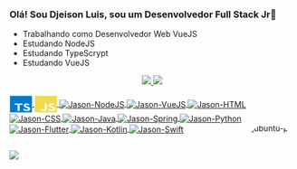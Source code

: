 ### Olá! Sou Djeison Luis, sou um Desenvolvedor Full Stack Jr👋
- Trabalhando como Desenvolvedor Web VueJS
- Estudando NodeJS
- Estudando TypeScrypt
- Estudando VueJS

<div align="center">
  <a href="https://github.com/JasonLuis">
  <img height="180em" src="https://github-readme-stats.vercel.app/api?username=JasonLuis&show_icons=true&theme=vue-dark&include_all_commits=true&count_private=true"/>
  <img height="180em" src="https://github-readme-stats.vercel.app/api/top-langs/?username=JasonLuis&layout=compact&langs_count=9&theme=vue-dark"/>
</div>

<div style="display: inline_block"><br>
	<img align="center" alt="Jason-Ts" height="30" width="40" src="https://raw.githubusercontent.com/devicons/devicon/master/icons/typescript/typescript-plain.svg">
  <img align="center" alt="Jason-Js" height="30" width="40" src="https://raw.githubusercontent.com/devicons/devicon/master/icons/javascript/javascript-plain.svg">
	<img align="center" alt="Jason-NodeJS" height="30" width="40" src="https://cdn.jsdelivr.net/gh/devicons/devicon/icons/nodejs/nodejs-original.svg">
	<img align="center" alt="Jason-VueJS" height="30" width="40" src="https://cdn.jsdelivr.net/gh/devicons/devicon/icons/vuejs/vuejs-original.svg">
	<img align="center" alt="Jason-HTML" height="30" width="40" src="https://cdn.jsdelivr.net/gh/devicons/devicon/icons/html5/html5-original.svg">
	<img align="center" alt="Jason-CSS" height="30" width="40" src="https://cdn.jsdelivr.net/gh/devicons/devicon/icons/css3/css3-original.svg">
	<img align="center" alt="Jason-Java" height="30" width="40" src="https://cdn.jsdelivr.net/gh/devicons/devicon/icons/java/java-original.svg">
	<img align="center" alt="Jason-Spring" height="30" width="40" src="https://cdn.jsdelivr.net/gh/devicons/devicon/icons/spring/spring-original.svg">
	<img align="center" alt="Jason-Python" height="30" width="40" src="https://cdn.jsdelivr.net/gh/devicons/devicon/icons/python/python-original.svg">
	<img align="center" alt="Jason-Flutter" height="30" width="40" src="https://cdn.jsdelivr.net/gh/devicons/devicon/icons/flutter/flutter-original.svg">
	<img align="center" alt="Jason-Kotlin" height="30" width="40" src="https://cdn.jsdelivr.net/gh/devicons/devicon/icons/kotlin/kotlin-original.svg">
	<img align="center" alt="Jason-Swift" height="30" width="40" src="https://cdn.jsdelivr.net/gh/devicons/devicon/icons/swift/swift-original.svg">
	<img align="right" alt="ubuntu-pic" height="150" style="border-radius:50px;" src="https://cdn.jsdelivr.net/gh/devicons/devicon/icons/ubuntu/ubuntu-plain.svg">
</div>
	
##

<div> 
    <a href="https://www.linkedin.com/in/djeison-luis-185703122/" target="_blank"><img src="https://img.shields.io/badge/-LinkedIn-%230077B5?style=for-the-badge&logo=linkedin&logoColor=white" target="_blank"></a> 
</div>
